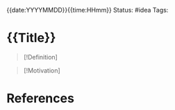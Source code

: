 {{date:YYYYMMDD}}{{time:HHmm}}
Status: #idea
Tags: 

# {{Title}}

>[!Definition]

>[!Motivation]





# References